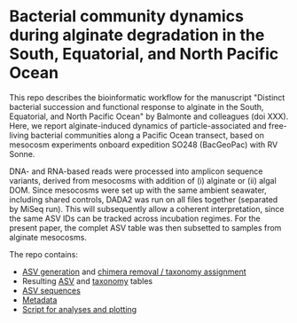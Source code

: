 # Bacterial community dynamics during alginate degradation in the South, Equatorial, and North Pacific Ocean

This repo describes the bioinformatic workflow for the manuscript "Distinct bacterial succession and functional response to alginate in the South, Equatorial, and North Pacific Ocean" by Balmonte and colleagues (doi XXX). Here, we report alginate-induced dynamics of particle-associated and free-living bacterial communities along a Pacific Ocean transect, based on mesocosm experiments onboard expedition SO248 (BacGeoPac) with RV Sonne. 

DNA- and RNA-based reads were processed into amplicon sequence variants, derived from mesocosms with addition of (i) alginate or (ii) algal DOM. Since mesocosms were set up with the same ambient seawater, including shared controls, DADA2 was run on all files together (separated by MiSeq run). This will subsequently allow a coherent interpretation, since the same ASV IDs can be tracked across incubation regimes. For the present paper, the complet ASV table was then subsetted to samples from alginate mesocosms.

The repo contains:

- [ASV generation](./dada.Rmd) and [chimera removal / taxonomy assignment](./MergeChimTax.R)
- Resulting [ASV](./Alg-DOM_v138.1_seqtab.txt) and [taxonomy](./Alg-DOM_v138.1_tax.txt) tables
- [ASV sequences](./Alg-DOM_v138.1_asv.fasta)
- [Metadata](./metadata.txt)
- [Script for analyses and plotting](./metadata.R)

